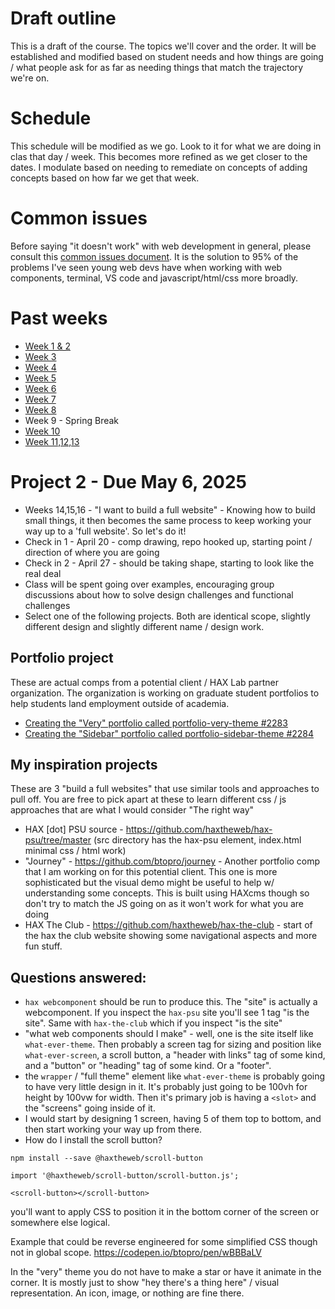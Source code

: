 # Draft outline
This is a draft of the course. The topics we'll cover and the order. It will be established and modified based on student needs and how things are going / what people ask for as far as needing things that match the trajectory we're on.

# Schedule
This schedule will be modified as we go. Look to it for what we are doing in clas that day / week. This becomes more refined as we get closer to the dates. I modulate based on needing to remediate on concepts of adding concepts based on how far we get that week.

# Common issues
Before saying "it doesn't work" with web development in general, please consult this [common issues document](common-issues.md). It is the solution to 95% of the problems I've seen young web devs have when working with web components, terminal, VS code and javascript/html/css more broadly.

# Past weeks
- [Week 1 & 2](sp25/week-1-2.md)
- [Week 3](sp25/week-3.md)
- [Week 4](sp25/week-4.md)
- [Week 5](sp25/week-5.md)
- [Week 6](sp25/week-6.md)
- [Week 7](sp25/week-7.md)
- [Week 8](sp25/week-8.md)
- Week 9 - Spring Break
- [Week 10](sp25/week-10.md)
- [Week 11,12,13](sp25/week-11-12-13.md)

# Project 2 - Due May 6, 2025
- Weeks 14,15,16 - "I want to build a full website" - Knowing how to build small things, it then becomes the same process to keep working your way up to a 'full website'. So let's do it!
- Check in 1 - April 20 - comp drawing, repo hooked up, starting point / direction of where you are going
- Check in 2 - April 27 - should be taking shape, starting to look like the real deal
- Class will be spent going over examples, encouraging group discussions about how to solve design challenges and functional challenges
- Select one of the following projects. Both are identical scope, slightly different design and slightly different name / design work.

## Portfolio project
These are actual comps from a potential client / HAX Lab partner organization. The organization is working on graduate student portfolios to help students land employment outside of academia.
- [Creating the "Very" portfolio called portfolio-very-theme #2283](https://github.com/haxtheweb/issues/issues/2283)
- [Creating the "Sidebar" portfolio called portfolio-sidebar-theme #2284](https://github.com/haxtheweb/issues/issues/2284)

## My inspiration projects
These are 3 "build a full websites" that use similar tools and approaches to pull off. You are free to pick apart at these to learn different css / js approaches that are what I would consider "The right way"
- HAX [dot] PSU source - https://github.com/haxtheweb/hax-psu/tree/master (src directory has the hax-psu element, index.html minimal css / html work)
- "Journey" - https://github.com/btopro/journey - Another portfolio comp that I am working on for this potential client. This one is more sophisticated but the visual demo might be useful to help w/ understanding some concepts. This is built using HAXcms though so don't try to match the JS going on as it won't work for what you are doing
- HAX The Club - https://github.com/haxtheweb/hax-the-club - start of the hax the club website showing some navigational aspects and more fun stuff.

## Questions answered:
- `hax webcomponent` should be run to produce this. The "site" is actually a webcomponent. If you inspect the `hax-psu` site you'll see 1 tag "is the site". Same with `hax-the-club` which if you inspect "is the site"
- "what web components should I make" - well, one is the site itself like `what-ever-theme`. Then probably a screen tag for sizing and position like `what-ever-screen`, a scroll button, a "header with links" tag of some kind, and a "button" or "heading" tag of some kind. Or a "footer".
- the `wrapper` / "full theme" element like `what-ever-theme` is probably going to have very little design in it. It's probably just going to be 100vh for height by 100vw for width. Then it's primary job is having a `<slot>` and the "screens" going inside of it.
- I would start by designing 1 screen, having 5 of them top to bottom, and then start working your way up from there.
- How do I install the scroll button?

`npm install --save @haxtheweb/scroll-button`

`import '@haxtheweb/scroll-button/scroll-button.js';`

`<scroll-button></scroll-button>`

you'll want to apply CSS to position it in the bottom corner of the screen or somewhere else logical.

Example that could be reverse engineered for some simplified CSS though not in global scope.
https://codepen.io/btopro/pen/wBBBaLV

In the "very" theme you do not have to make a star or have it animate in the corner. It is mostly just to show "hey there's a thing here" / visual representation. An icon, image, or nothing are fine there.

